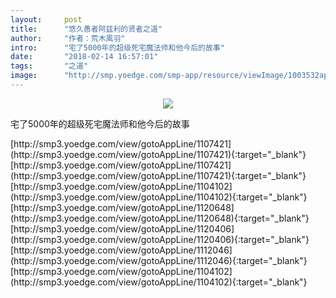 ```yaml
---
layout:     post
title:      "悠久愚者阿兹利的贤者之道"
author:     "作者：荒木風羽"
intro:      "宅了5000年的超级死宅魔法师和他今后的故事"
date:       "2018-02-14 16:57:01"
tags:       "之道"
image:      "http://smp.yoedge.com/smp-app/resource/viewImage/1003532appline.png"
---
```

<div style="text-align: center">
<p><img src="http://smp.yoedge.com/smp-app/resource/viewImage/1003532appline.png"/></p>
</div>
<p class="post-meta">
<span>宅了5000年的超级死宅魔法师和他今后的故事</span>
</p>
[http://smp3.yoedge.com/view/gotoAppLine/1107421](http://smp3.yoedge.com/view/gotoAppLine/1107421){:target="_blank"}
[http://smp3.yoedge.com/view/gotoAppLine/1107421](http://smp3.yoedge.com/view/gotoAppLine/1107421){:target="_blank"}
[http://smp3.yoedge.com/view/gotoAppLine/1104102](http://smp3.yoedge.com/view/gotoAppLine/1104102){:target="_blank"}
[http://smp3.yoedge.com/view/gotoAppLine/1120648](http://smp3.yoedge.com/view/gotoAppLine/1120648){:target="_blank"}
[http://smp3.yoedge.com/view/gotoAppLine/1120406](http://smp3.yoedge.com/view/gotoAppLine/1120406){:target="_blank"}
[http://smp3.yoedge.com/view/gotoAppLine/1112046](http://smp3.yoedge.com/view/gotoAppLine/1112046){:target="_blank"}
[http://smp3.yoedge.com/view/gotoAppLine/1104102](http://smp3.yoedge.com/view/gotoAppLine/1104102){:target="_blank"}


